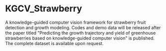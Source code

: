 # KGCV_Strawberry
A knowledge-guided computer vision framework for strawberry fruit detection and growth modeling. Codes and demo data will be released after the paper titled "Predicting the growth trajectory and yield of greenhouse strawberries based on knowledge-guided computer vision" is published. The complete dataset is available upon request.
